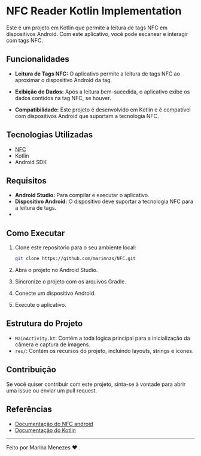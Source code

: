 # NFC Reader Kotlin Implementation

Este é um projeto em Kotlin que permite a leitura de tags NFC em dispositivos Android. Com este aplicativo, você pode escanear e interagir com tags NFC.
## Funcionalidades

- **Leitura de Tags NFC:** O aplicativo permite a leitura de tags NFC ao aproximar o dispositivo Android da tag.
  
- **Exibição de Dados:** Após a leitura bem-sucedida, o aplicativo exibe os dados contidos na tag NFC, se houver.
  
- **Compatibilidade:** Este projeto é desenvolvido em Kotlin e é compatível com dispositivos Android que suportam a tecnologia NFC.


## Tecnologias Utilizadas

- [NFC](https://developer.android.com/develop/connectivity/nfc/nfc?hl=pt-br)
- Kotlin
- Android SDK

## Requisitos

- **Android Studio:** Para compilar e executar o aplicativo.
- **Dispositivo Android:** O dispositivo deve suportar a tecnologia NFC para a leitura de tags.
- 
## Como Executar

1. Clone este repositório para o seu ambiente local:
    ```sh
    git clone https://github.com/marimnzs/NFC.git
    ```

2. Abra o projeto no Android Studio.

3. Sincronize o projeto com os arquivos Gradle.

4. Conecte um dispositivo Android.

5. Execute o aplicativo.

## Estrutura do Projeto

- `MainActivity.kt`: Contém a toda lógica principal para a inicialização da câmera e captura de imagens.
- `res/`: Contém os recursos do projeto, incluindo layouts, strings e ícones.

## Contribuição

Se você quiser contribuir com este projeto, sinta-se à vontade para abrir uma issue ou enviar um pull request.

## Referências

- [Documentação do NFC android](https://developer.android.com/develop/connectivity/nfc/nfc?hl=pt-br)
- [Documentação do Kotlin](https://kotlinlang.org/docs/home.html)

---

Feito por Marina Menezes ❤️  .

